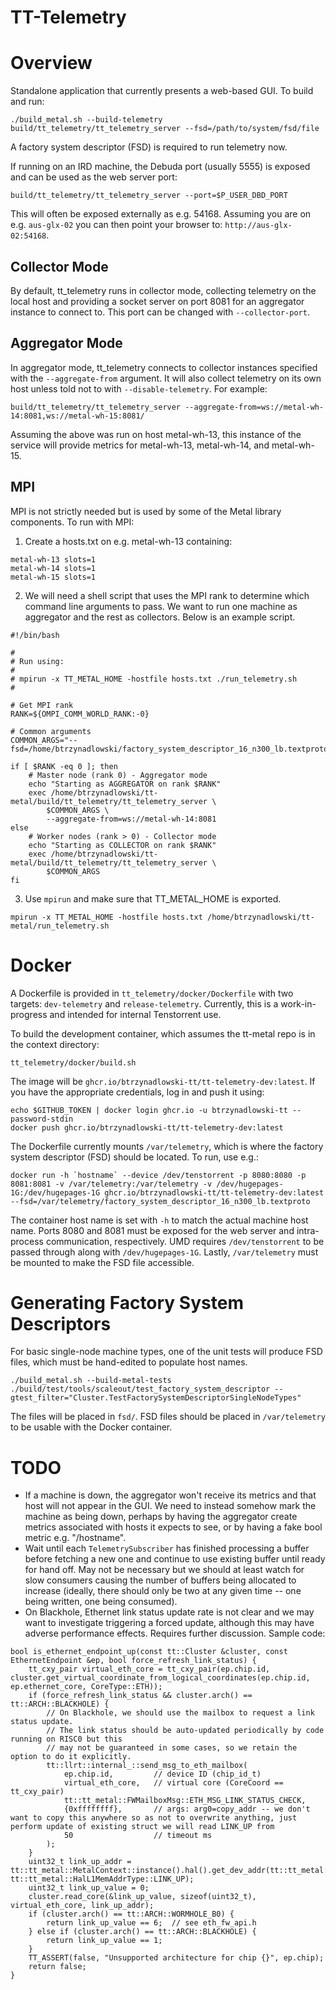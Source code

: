 # TT-Telemetry

# Overview

Standalone application that currently presents a web-based GUI. To build and run:

```
./build_metal.sh --build-telemetry
build/tt_telemetry/tt_telemetry_server --fsd=/path/to/system/fsd/file
```

A factory system descriptor (FSD) is required to run telemetry now.

If running on an IRD machine, the Debuda port (usually 5555) is exposed and can be used as the web server port:

```
build/tt_telemetry/tt_telemetry_server --port=$P_USER_DBD_PORT
```

This will often be exposed externally as e.g. 54168. Assuming you are on e.g. `aus-glx-02` you can then point your browser to: `http://aus-glx-02:54168`.

## Collector Mode

By default, tt_telemetry runs in collector mode, collecting telemetry on the local host and providing a socket server on port 8081 for an aggregator instance to connect to. This port can be changed with `--collector-port`.

## Aggregator Mode

In aggregator mode, tt_telemetry connects to collector instances specified with the `--aggregate-from` argument. It will also collect telemetry on its own host unless told not to with `--disable-telemetry`. For example:

```
build/tt_telemetry/tt_telemetry_server --aggregate-from=ws://metal-wh-14:8081,ws://metal-wh-15:8081/
```

Assuming the above was run on host metal-wh-13, this instance of the service will provide metrics for metal-wh-13, metal-wh-14, and metal-wh-15.

## MPI

MPI is not strictly needed but is used by some of the Metal library components. To run with MPI:

1. Create a hosts.txt on e.g. metal-wh-13 containing:

```
metal-wh-13 slots=1
metal-wh-14 slots=1
metal-wh-15 slots=1
```

2. We will need a shell script that uses the MPI rank to determine which command line arguments to pass. We want to run one machine as aggregator and the rest as collectors. Below is an example script.

```
#!/bin/bash

#
# Run using:
#
# mpirun -x TT_METAL_HOME -hostfile hosts.txt ./run_telemetry.sh
#

# Get MPI rank
RANK=${OMPI_COMM_WORLD_RANK:-0}

# Common arguments
COMMON_ARGS="--fsd=/home/btrzynadlowski/factory_system_descriptor_16_n300_lb.textproto"

if [ $RANK -eq 0 ]; then
    # Master node (rank 0) - Aggregator mode
    echo "Starting as AGGREGATOR on rank $RANK"
    exec /home/btrzynadlowski/tt-metal/build/tt_telemetry/tt_telemetry_server \
        $COMMON_ARGS \
        --aggregate-from=ws://metal-wh-14:8081
else
    # Worker nodes (rank > 0) - Collector mode
    echo "Starting as COLLECTOR on rank $RANK"
    exec /home/btrzynadlowski/tt-metal/build/tt_telemetry/tt_telemetry_server \
        $COMMON_ARGS
fi
```

3. Use `mpirun` and make sure that TT_METAL_HOME is exported.

```
mpirun -x TT_METAL_HOME -hostfile hosts.txt /home/btrzynadlowski/tt-metal/run_telemetry.sh
```

# Docker

A Dockerfile is provided in `tt_telemetry/docker/Dockerfile` with two targets: `dev-telemetry` and `release-telemetry`. Currently, this is a work-in-progress and intended for internal Tenstorrent use.

To build the development container, which assumes the tt-metal repo is in the context directory:

```
tt_telemetry/docker/build.sh
```

The image will be `ghcr.io/btrzynadlowski-tt/tt-telemetry-dev:latest`. If you have the appropriate credentials, log in and push it using:

```
echo $GITHUB_TOKEN | docker login ghcr.io -u btrzynadlowski-tt --password-stdin
docker push ghcr.io/btrzynadlowski-tt/tt-telemetry-dev:latest
```

The Dockerfile currently mounts `/var/telemetry`, which is where the factory system descriptor (FSD) should be located. To run, use e.g.:

```
docker run -h `hostname` --device /dev/tenstorrent -p 8080:8080 -p 8081:8081 -v /var/telemetry:/var/telemetry -v /dev/hugepages-1G:/dev/hugepages-1G ghcr.io/btrzynadlowski-tt/tt-telemetry-dev:latest --fsd=/var/telemetry/factory_system_descriptor_16_n300_lb.textproto
```

The container host name is set with `-h` to match the actual machine host name. Ports 8080 and 8081 must be exposed for the web server and intra-process communication, respectively. UMD requires `/dev/tenstorrent` to be passed through along with `/dev/hugepages-1G`. Lastly, `/var/telemetry` must be mounted to make the FSD file accessible.

# Generating Factory System Descriptors

For basic single-node machine types, one of the unit tests will produce FSD files, which must be hand-edited to populate host names.

```
./build_metal.sh --build-metal-tests
./build/test/tools/scaleout/test_factory_system_descriptor --gtest_filter="Cluster.TestFactorySystemDescriptorSingleNodeTypes"
```

The files will be placed in `fsd/`. FSD files should be placed in `/var/telemetry` to be usable with the Docker container.

# TODO

- If a machine is down, the aggregator won't receive its metrics and that host will not appear in the GUI. We need to instead somehow mark the machine as being down, perhaps by having the aggregator create metrics associated with hosts it expects to see, or by having a fake bool metric e.g. "/hostname".
- Wait until each `TelemetrySubscriber` has finished processing a buffer before fetching a new one and continue to use existing buffer until ready for hand off. May not be necessary but we should at least watch for slow consumers causing the number of buffers
being allocated to increase (ideally, there should only be two at any given time -- one being written, one being consumed).
- On Blackhole, Ethernet link status update rate is not clear and we may want to investigate triggering a forced update, although this may have adverse performance effects. Requires further discussion. Sample code:

```
bool is_ethernet_endpoint_up(const tt::Cluster &cluster, const EthernetEndpoint &ep, bool force_refresh_link_status) {
    tt_cxy_pair virtual_eth_core = tt_cxy_pair(ep.chip.id, cluster.get_virtual_coordinate_from_logical_coordinates(ep.chip.id, ep.ethernet_core, CoreType::ETH));
    if (force_refresh_link_status && cluster.arch() == tt::ARCH::BLACKHOLE) {
        // On Blackhole, we should use the mailbox to request a link status update.
        // The link status should be auto-updated periodically by code running on RISC0 but this
        // may not be guaranteed in some cases, so we retain the option to do it explicitly.
        tt::llrt::internal_::send_msg_to_eth_mailbox(
            ep.chip.id,         // device ID (chip_id_t)
            virtual_eth_core,   // virtual core (CoreCoord == tt_cxy_pair)
            tt::tt_metal::FWMailboxMsg::ETH_MSG_LINK_STATUS_CHECK,
            {0xffffffff},       // args: arg0=copy_addr -- we don't want to copy this anywhere so as not to overwrite anything, just perform update of existing struct we will read LINK_UP from
            50                  // timeout ms
        );
    }
    uint32_t link_up_addr = tt::tt_metal::MetalContext::instance().hal().get_dev_addr(tt::tt_metal::HalProgrammableCoreType::ACTIVE_ETH, tt::tt_metal::HalL1MemAddrType::LINK_UP);
    uint32_t link_up_value = 0;
    cluster.read_core(&link_up_value, sizeof(uint32_t), virtual_eth_core, link_up_addr);
    if (cluster.arch() == tt::ARCH::WORMHOLE_B0) {
        return link_up_value == 6;  // see eth_fw_api.h
    } else if (cluster.arch() == tt::ARCH::BLACKHOLE) {
        return link_up_value == 1;
    }
    TT_ASSERT(false, "Unsupported architecture for chip {}", ep.chip);
    return false;
}
```
